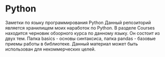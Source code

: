 # Python
Заметки по языку программирования Python
Данный репозиторий является хранилищем моих наработок по Python.
В разделе Courses находится черновик обзорного курса по данному языку. Он состоит из двух тем. Папка basics - основы синтаксиса, 
папка pandas - базовые приемы работы в библиотеке. Данный материал может быть использован для некоммерческих целей. 
